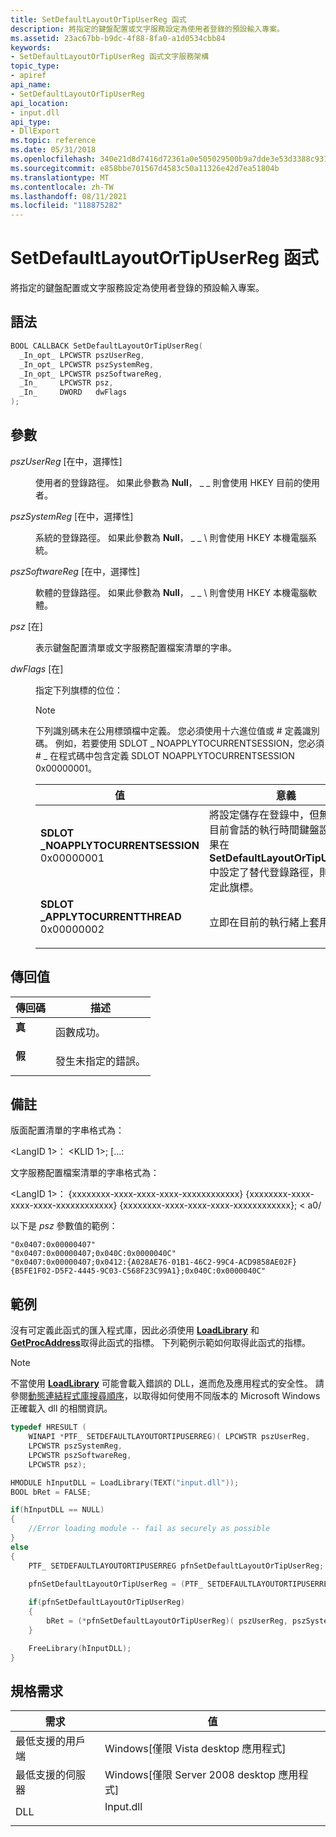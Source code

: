 ```yaml
---
title: SetDefaultLayoutOrTipUserReg 函式
description: 將指定的鍵盤配置或文字服務設定為使用者登錄的預設輸入專案。
ms.assetid: 23ac67bb-b9dc-4f88-8fa0-a1d0534cbb84
keywords:
- SetDefaultLayoutOrTipUserReg 函式文字服務架構
topic_type:
- apiref
api_name:
- SetDefaultLayoutOrTipUserReg
api_location:
- input.dll
api_type:
- DllExport
ms.topic: reference
ms.date: 05/31/2018
ms.openlocfilehash: 340e21d8d7416d72361a0e505029500b9a7dde3e53d3388c9311ae3351345c3c
ms.sourcegitcommit: e858bbe701567d4583c50a11326e42d7ea51804b
ms.translationtype: MT
ms.contentlocale: zh-TW
ms.lasthandoff: 08/11/2021
ms.locfileid: "118875282"
---
```

# <a name="setdefaultlayoutortipuserreg-function"></a>SetDefaultLayoutOrTipUserReg 函式

將指定的鍵盤配置或文字服務設定為使用者登錄的預設輸入專案。

## <a name="syntax"></a>語法


```C++
BOOL CALLBACK SetDefaultLayoutOrTipUserReg(
  _In_opt_ LPCWSTR pszUserReg,
  _In_opt_ LPCWSTR pszSystemReg,
  _In_opt_ LPCWSTR pszSoftwareReg,
  _In_     LPCWSTR psz,
  _In_     DWORD   dwFlags
);
```



## <a name="parameters"></a>參數

<dl> <dt>

*pszUserReg* \[在中，選擇性\]
</dt> <dd>

使用者的登錄路徑。 如果此參數為 **Null**， \_ \_ 則會使用 HKEY 目前的使用者。

</dd> <dt>

*pszSystemReg* \[在中，選擇性\]
</dt> <dd>

系統的登錄路徑。 如果此參數為 **Null**， \_ \_ \\ 則會使用 HKEY 本機電腦系統。

</dd> <dt>

*pszSoftwareReg* \[在中，選擇性\]
</dt> <dd>

軟體的登錄路徑。 如果此參數為 **Null**， \_ \_ \\ 則會使用 HKEY 本機電腦軟體。

</dd> <dt>

*psz* \[在\]
</dt> <dd>

表示鍵盤配置清單或文字服務配置檔案清單的字串。

</dd> <dt>

*dwFlags* \[在\]
</dt> <dd>

指定下列旗標的位位：

> [!Note]  
> 下列識別碼未在公用標頭檔中定義。 您必須使用十六進位值或 \# 定義識別碼。 例如，若要使用 SDLOT \_ NOAPPLYTOCURRENTSESSION，您必須 \# \_ 在程式碼中包含定義 SDLOT NOAPPLYTOCURRENTSESSION 0x00000001。

 



| 值                                                                                                                                                                                                                                                                         | 意義                                                                                                                                                                                                                      |
|-------------------------------------------------------------------------------------------------------------------------------------------------------------------------------------------------------------------------------------------------------------------------------|------------------------------------------------------------------------------------------------------------------------------------------------------------------------------------------------------------------------------|
| <span id="SDLOT_NOAPPLYTOCURRENTSESSION"></span><span id="sdlot_noapplytocurrentsession"></span><dl> <dt>**SDLOT \_NOAPPLYTOCURRENTSESSION**</dt> <dt>0x00000001</dt> </dl> | 將設定儲存在登錄中，但無法更新目前會話的執行時間鍵盤設定。 如果在 **SetDefaultLayoutOrTipUserReg** 中設定了替代登錄路徑，則應該設定此旗標。<br/> |
| <span id="SDLOT_APPLYTOCURRENTTHREAD"></span><span id="sdlot_applytocurrentthread"></span><dl> <dt>**SDLOT \_APPLYTOCURRENTTHREAD**</dt> <dt>0x00000002</dt> </dl>          | 立即在目前的執行緒上套用設定。<br/>                                                                                                                                                            |



 

</dd> </dl>

## <a name="return-value"></a>傳回值



| 傳回碼                                                                          | 描述                               |
|--------------------------------------------------------------------------------------|-------------------------------------------|
| <dl> <dt>**真**</dt> </dl>  | 函數成功。<br/>   |
| <dl> <dt>**假**</dt> </dl> | 發生未指定的錯誤。<br/> |



 

## <a name="remarks"></a>備註

版面配置清單的字串格式為：

<LangID 1>： <KLID 1>; \[...<LangID N>:<KLID N>

文字服務配置檔案清單的字串格式為：

&lt;LangID 1&gt;： {xxxxxxxx-xxxx-xxxx-xxxx-xxxxxxxxxxxx} {xxxxxxxx-xxxx-xxxx-xxxx-xxxxxxxxxxxx} {xxxxxxxx-xxxx-xxxx-xxxx-xxxxxxxxxxxx}; < a0/

以下是 *psz* 參數值的範例：


```
"0x0407:0x00000407"
"0x0407:0x00000407;0x040C:0x0000040C"
"0x0407:0x00000407;0x0412:{A028AE76-01B1-46C2-99C4-ACD9858AE02F}{B5FE1F02-D5F2-4445-9C03-C568F23C99A1};0x040C:0x0000040C"
```



## <a name="examples"></a>範例

沒有可定義此函式的匯入程式庫，因此必須使用 [**LoadLibrary**](/windows/desktop/api/libloaderapi/nf-libloaderapi-loadlibrarya) 和 [**GetProcAddress**](/windows/desktop/api/libloaderapi/nf-libloaderapi-getprocaddress)取得此函式的指標。 下列範例示範如何取得此函式的指標。

> [!Note]  
> 不當使用 [**LoadLibrary**](/windows/desktop/api/libloaderapi/nf-libloaderapi-loadlibrarya) 可能會載入錯誤的 DLL，進而危及應用程式的安全性。 請參閱[動態連結程式庫搜尋順序](/windows/desktop/Dlls/dynamic-link-library-search-order)，以取得如何使用不同版本的 Microsoft Windows 正確載入 dll 的相關資訊。

 


```C++
typedef HRESULT (
    WINAPI *PTF_ SETDEFAULTLAYOUTORTIPUSERREG)( LPCWSTR pszUserReg, 
    LPCWSTR pszSystemReg, 
    LPCWSTR pszSoftwareReg, 
    LPCWSTR psz);

HMODULE hInputDLL = LoadLibrary(TEXT("input.dll"));
BOOL bRet = FALSE;

if(hInputDLL == NULL)
{
    //Error loading module -- fail as securely as possible 
}
else
{
    PTF_ SETDEFAULTLAYOUTORTIPUSERREG pfnSetDefaultLayoutOrTipUserReg;
    
    pfnSetDefaultLayoutOrTipUserReg = (PTF_ SETDEFAULTLAYOUTORTIPUSERREG)GetProcAddress(hInputDLL, "SetDefaultLayoutOrTipUserReg");

    if(pfnSetDefaultLayoutOrTipUserReg)
    {
        bRet = (*pfnSetDefaultLayoutOrTipUserReg)( pszUserReg, pszSystemReg, pszSoftwareReg, psz);
    }

    FreeLibrary(hInputDLL);
}
```



## <a name="requirements"></a>規格需求



| 需求 | 值 |
|-------------------------------------|--------------------------------------------------------------------------------------|
| 最低支援的用戶端<br/> | Windows\[僅限 Vista desktop 應用程式\]<br/>                                       |
| 最低支援的伺服器<br/> | Windows\[僅限 Server 2008 desktop 應用程式\]<br/>                                 |
| DLL<br/>                      | <dl> <dt>Input.dll</dt> </dl> |



 

